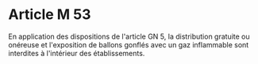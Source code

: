 # Article M 53

En application des dispositions de l'article GN 5, la distribution gratuite ou onéreuse et l'exposition de ballons gonflés avec un gaz inflammable sont interdites à l'intérieur des établissements.
